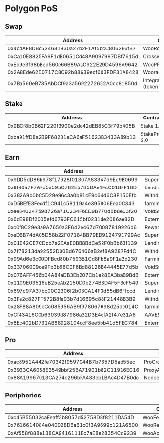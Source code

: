 # Polygon PoS

## Swap

<table><thead><tr><th width="461">Address</th><th>Contract</th></tr></thead><tbody><tr><td>0x4c4AF8DBc524681930a27b2F1Af5bcC8062E6fB7</td><td>WooRouterV2</td></tr><tr><td>0xCa10E8825FA9F1dB0651Cd48A9097997DBf7615d</td><td>CrosswapRouterV3.1</td></tr><tr><td>0xEd9e3f98bBed560e66B89AaC922E29D4596A9642</td><td>WooPPv2</td></tr><tr><td>0x2A8Ede62D0717C8C92b88639ecf603FDF31A8428</td><td>WooracleV2.2</td></tr><tr><td>0x7Ba560eB735AbDCf9a3a5692272652A0cc81850d</td><td>IntegrationHelper (token info)</td></tr></tbody></table>

## Stake

<table><thead><tr><th width="462">Address</th><th>Contract</th></tr></thead><tbody><tr><td>0x9BCf8b0B62F220f3900e2dc42dEB85C3f79b405B</td><td>Stake 1.0</td></tr><tr><td>0xba91ffD8a2B9F68231eCA6aF51623B3433A89b13</td><td>StakeProxy 2.0</td></tr></tbody></table>

## Earn

<table><thead><tr><th width="465">Address</th><th>Contract</th></tr></thead><tbody><tr><td>0x9DD5dD86b978f17628f01307A83347d9Ec9B0699</td><td>SuperChargerVault_MATIC</td></tr><tr><td>0x9f46a7F7AFd5a595C782E57B5DAe1FcC01BFF18D</td><td>LendingManager_MATIC</td></tr><tr><td>0x382A9b0bC5D29e96c3a0b81cE9c64d6C8F150Efb</td><td>WithdrawManager_MATIC</td></tr><tr><td>0xD5BEfE3Fecdf1C941c58119a4e395806Eea0C343</td><td>farmingvault_MATIC</td></tr><tr><td>0xee840247598726a71C234F6ED9B770dBb8e03f20</td><td>VoidStrategy_MATIC</td></tr><tr><td>0x6dE98Df2005efd6793FC615bf0231de2086ae82D</td><td>ExternalReward_MATIC</td></tr><tr><td>0xc0f8C29e3a9A7650a3F642e467d70087819926d6</td><td>RewardMasterchef</td></tr><tr><td>0xeDBB74dA05D58b22F07184BB79ED9124791799Ac</td><td>SuperChargerVault_ETH</td></tr><tr><td>0x01E42CE7CDcb7a2EAaE0BB8BdCe52F0bBb63f139</td><td>LendingManager_ETH</td></tr><tr><td>0x7f78213da92552D00Bd676466aB2ef8A9287Fd4C</td><td>WithdrawManager_ETH</td></tr><tr><td>0x99Ad6e3c00DFBcd80b7593B1Cd8Fb8a9F1a2d230</td><td>Farmingvault_ETH</td></tr><tr><td>0x33706009ce9Fb3b96C0F6Bd88126B44445E77d5b</td><td>VoidStrategy_ETH</td></tr><tr><td>0x076AFF456b04A84aDB3Eb207Cb1e28EA3baB9BdB</td><td>ExternalReward_ETH</td></tr><tr><td>0x1109E03516eB25eAb2150D0b274B8D4F5F3cF549</td><td>SuperChargerVault_USDC</td></tr><tr><td>0x697c97A37bc00C2306f2b08CA14F3d55dB6Ffccd</td><td>LendingManager_USDC</td></tr><tr><td>0x3Fe2c827FF572B8fe03b7d16695c88F21448B3B9</td><td>WithdrawManager_USDC</td></tr><tr><td>0x28F88A809cCc085956AB9f978067698d25de014C</td><td>farmingvault_USDC</td></tr><tr><td>0xCf43416C0b63039d87986a32D3E4cfA2f47e31A6</td><td>AAVEStrategy_USDC</td></tr><tr><td>0x8Ec402bD731AB88928104ccF8ee5bb41d5FEC784</td><td>ExternalReward_USDC</td></tr></tbody></table>

## Pro

<table><thead><tr><th width="466">Address</th><th>Contract</th></tr></thead><tbody><tr><td>0xac8951A442fe70342f9597044B7b7657D5ad55ec</td><td>ProCrossChainRouter</td></tr><tr><td>0x3933CA6058E3549bbf25BA71901b82C11916EC16</td><td>ProxyAdmin</td></tr><tr><td>0x88A19967013CA274c296bFA433eb1BAc4D47B0dc</td><td>NonceCounter</td></tr></tbody></table>

## Peripheries

<table><thead><tr><th width="469">Address</th><th>Contract</th></tr></thead><tbody><tr><td>0xc45B55032caFeaff3b8057d52758D8f8211DA54D</td><td>WooFeeManager</td></tr><tr><td>0x7616614084e040028D6a61c0f3A9699c121A6500</td><td>WooRebateManager</td></tr><tr><td>0xAf558f888e138CA9416111Ec7aE8e28354Cd9239</td><td>WooAccessManager</td></tr></tbody></table>
